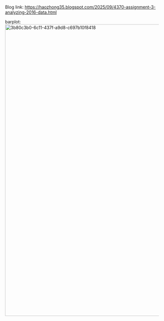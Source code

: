 Blog link: https://haozhong35.blogspot.com/2025/09/4370-assignment-3-analyzing-2016-data.html

barplot:
<img width="989" height="952" alt="3b80c3b0-6c11-437f-a9d8-c697b10f8418" src="https://github.com/user-attachments/assets/f799d919-2ad1-4d5a-a865-93fc191a3d79" />
